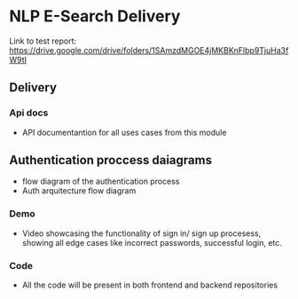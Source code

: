 # NLP E-Search Delivery

Link to test report: https://drive.google.com/drive/folders/1SAmzdMGOE4jMKBKnFlbp9TjuHa3fW9tI

## Delivery


### Api docs  

- API documentantion for all uses cases from this module

## Authentication proccess daiagrams  

- flow diagram of the authentication process 
- Auth arquitecture flow diagram 

### Demo

- Video showcasing the functionality of sign in/ sign up procesess, showing all edge cases like incorrect passwords, successful login, etc.

### Code

- All the code will be present in both frontend and backend repositories
